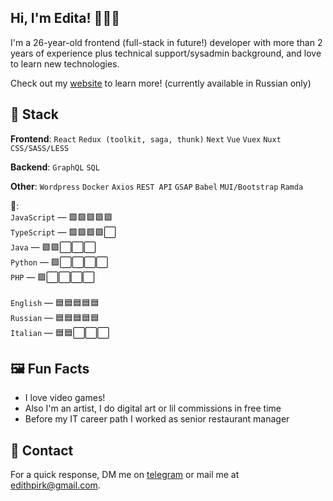 ## **Hi, I'm Edita!** 🙋🏼‍♀️

I'm a 26-year-old frontend (full-stack in future!) developer with more than 2 years of experience plus technical support/sysadmin background, and love to learn new technologies. <br />

Check out my [website](https://editadraws.site/) to learn more! (currently available in Russian only) <br />

## 🧮 Stack 
**Frontend**: ```React``` ```Redux (toolkit, saga, thunk)``` ```Next``` ```Vue``` ```Vuex``` ```Nuxt``` ```CSS/SASS/LESS```

**Backend**: ```GraphQL``` ```SQL``` 

**Other**: ```Wordpress``` ```Docker``` ```Axios``` ```REST API``` ```GSAP``` ```Babel``` ```MUI/Bootstrap``` ```Ramda``` <br />

**💬**: <br /> ```JavaScript``` — 🟩🟩🟩🟩🟩 <br />
```TypeScript``` — 🟩🟩🟩🟩⬜️ <br />
```Java``` — 🟩🟩⬜️⬜️⬜️<br />
```Python``` — 🟩⬜️⬜️⬜️⬜️<br />
```PHP``` — 🟩⬜️⬜️⬜️⬜️<br />
<br />
```English``` — 🟦🟦🟦🟦🟦 <br />
```Russian``` — 🟦🟦🟦🟦🟦 <br />
```Italian``` — 🟦🟦⬜️⬜️⬜️ <br />

## 🖼 Fun Facts
* I love video games!
* Also I'm an artist, I do digital art or lil commissions in free time 
* Before my IT career path I worked as senior restaurant manager
  
## 💌 Contact
For a quick response, DM me on [telegram](https://t.me/meredness) or mail me at edithpirk@gmail.com.
